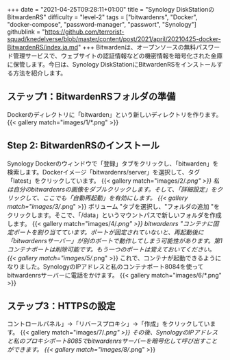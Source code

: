 +++
date = "2021-04-25T09:28:11+01:00"
title = "Synology DiskStationのBitwardenRS"
difficulty = "level-2"
tags = ["bitwardenrs", "Docker", "docker-compose", "password-manager", "passwort", "Synology"]
githublink = "https://github.com/terrorist-squad/knedelverse/blob/master/content/post/2021/april/20210425-docker-BitwardenRS/index.ja.md"
+++
Bitwardenは、オープンソースの無料パスワード管理サービスで、ウェブサイトの認証情報などの機密情報を暗号化された金庫に保管します。今日は、Synology DiskStationにBitwardenRSをインストールする方法を紹介します。
## ステップ1：BitwardenRSフォルダの準備
Dockerのディレクトリに「bitwarden」という新しいディレクトリを作ります。
{{< gallery match="images/1/*.png" >}}

## Step 2: BitwardenRSのインストール
Synology Dockerのウィンドウで「登録」タブをクリックし、「bitwarden」を検索します。Dockerイメージ「bitwardenrs/server」を選択して、タグ「latest」をクリックしています。
{{< gallery match="images/2/*.png" >}}
私は自分のbitwardenrsの画像をダブルクリックします。そして、「詳細設定」をクリックして、ここでも「自動再起動」を有効にします。
{{< gallery match="images/3/*.png" >}}
ボリューム "タブを選択し、"フォルダの追加 "をクリックします。そこで、「/data」というマウントパスで新しいフォルダを作成します。
{{< gallery match="images/4/*.png" >}}
bitwardenrs "コンテナに固定ポートを割り当てています。ポートが固定されていないと、再起動後に「bitwardenrsサーバー」が別のポートで動作してしまう可能性があります。第1コンテナポートは削除可能です。もう一つのポートは覚えておいてください。
{{< gallery match="images/5/*.png" >}}
これで、コンテナが起動できるようになりました。SynologyのIPアドレスと私のコンテナポート8084を使ってbitwardenrsサーバーに電話をかけます。
{{< gallery match="images/6/*.png" >}}

## ステップ3：HTTPSの設定
コントロールパネル」→「リバースプロキシ」→「作成」をクリックしています。
{{< gallery match="images/7/*.png" >}}
その後、SynologyのIPアドレスと私のプロキシポート8085でbitwardenrsサーバーを暗号化して呼び出すことができます。
{{< gallery match="images/8/*.png" >}}